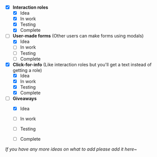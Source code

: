 - [X] **Interaction roles**
    - [X] Idea
    - [X] In work
    - [X] Testing
    - [X] Complete
- [ ] **User-made forms** (Other users can make forms using modals)
    - [X] Idea
    - [ ] In work
    - [ ] Testing
    - [ ] Complete
- [X] **Click-for-info** (Like interaction roles but you'll get a text instead of getting a role)
    - [X] Idea
    - [X] In work
    - [X] Testing
    - [X] Complete
- [ ] **Giveaways**
    - [X] Idea
    - [ ] In work
    - [ ] Testing
    - [ ] Complete


*If you have any more ideas on what to add please add it here~*
